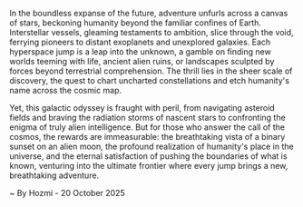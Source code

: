 
In the boundless expanse of the future, adventure unfurls across a canvas of stars, beckoning humanity beyond the familiar confines of Earth. Interstellar vessels, gleaming testaments to ambition, slice through the void, ferrying pioneers to distant exoplanets and unexplored galaxies. Each hyperspace jump is a leap into the unknown, a gamble on finding new worlds teeming with life, ancient alien ruins, or landscapes sculpted by forces beyond terrestrial comprehension. The thrill lies in the sheer scale of discovery, the quest to chart uncharted constellations and etch humanity's name across the cosmic map.

Yet, this galactic odyssey is fraught with peril, from navigating asteroid fields and braving the radiation storms of nascent stars to confronting the enigma of truly alien intelligence. But for those who answer the call of the cosmos, the rewards are immeasurable: the breathtaking vista of a binary sunset on an alien moon, the profound realization of humanity's place in the universe, and the eternal satisfaction of pushing the boundaries of what is known, venturing into the ultimate frontier where every jump brings a new, breathtaking adventure.

~ By Hozmi - 20 October 2025
